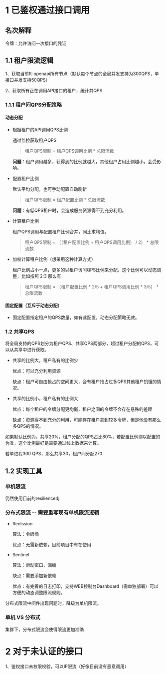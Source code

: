 # 1 已鉴权通过接口调用

## 名次解释

令牌：允许访问一次接口的凭证

## 1.1 租户限流逻辑

1、获取当前ft-openapi所有节点（默认每个节点的全局并发支持为300QPS，单接口并发支持50QPS）

2、获取所有正在调用API接口的租户，统计其QPS

### 1.1.1 租户间QPS分配策略

#### 动态分配

- 根据租户的API调用QPS比例

  通过监控获取租户QPS

  > 租户QPS限制 = 租户QPS调用比例 * 总限流数

  **问题**：租户调用越多，获得到的比例就越大，其他租户占用比例越小，会受影响。

- 配置租户比例

  默认平均分配，也可手动配置自动刷新

  > 租户QPS限制 = 租户配置比例 * 总限流数

  **问题**：有低QPS租户时，会造成服务资源得不到充分利用。

- 计算租户比例

  租户QPS调用与配置租户比例合并，同比求均值。

  > 租户QPS限制 = （（租户配置比例 + 租户QPS调用比例） / 2） * 总限流数
  >

- 加权计算租户比例（想采用这种计算方式）

  租户比例占小一点，更多的以租户访问QPS比例来分配，这个比例可以动态调整，比如按照 2:3 那么有
  
  > 租户QPS限制 = （租户配置比例 * 2/5 + 租户QPS调用比例 * 3/5） * 总限流数

#### 固定配置（互斥于动态分配）

- 固定配置指定租户的QPS数量，如有此配置，动态分配策略无效。

### 1.2 共享QPS

将全局支持的QPS划分为租户QPS、共享QPS两部分，超过租户分配的QPS，可以从共享中进行获取。

- 共享的比例大，租户私有的比例少

  优点：可以充分利用资源

  缺点：租户可自由抢占的空间更大，会有租户抢占过多QPS其他租户饥饿的情况。

- 共享的比例小，租户私有的比例大

  优点：每个租户的令牌分配更均衡，租户之间的令牌不会存在悬殊的差距

  缺点：资源得不到充分的利用，可能存在租户拿到较多令牌，但是他没有那么多QPS的情况。

如果默认比例为，共享20%，租户分配的QPS占比80%，若配置比例则以配置的为准，这个比例最好是需要通过线上数据来计算。

若单进程300 QPS，那么共享30，租户间分配270

## 1.2 实现工具

### 单机限流

仍然使用目前的resilience4j

### 分布式限流 -- 需要重写现有单机限流逻辑

- Redission

  算法：令牌桶

  优点：无需新依赖，目前项目中有在使用

- Sentinel

  算法：滑动窗口，漏桶

  缺点：需要添加新依赖

  优点：有完善的日志打印，支持WEB控制台Dashboard（需单独部署）可以方便的动态调整限流规则。
  

分布式限流中间件出现问题时，降级为单机限流。


### 单机 VS 分布式

集群下，分布式限流会使得限流更加准确

# 2 对于未认证的接口

1、鉴权接口未权限校验，可以IP限流（好像目前没有恶意调用）





